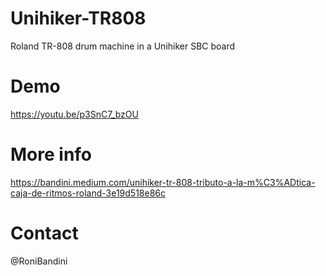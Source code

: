 # Unihiker-TR808
Roland TR-808 drum machine in a Unihiker SBC board

# Demo
https://youtu.be/p3SnC7_bzOU

# More info
https://bandini.medium.com/unihiker-tr-808-tributo-a-la-m%C3%ADtica-caja-de-ritmos-roland-3e19d518e86c

# Contact
@RoniBandini
